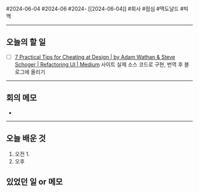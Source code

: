 #2024-06-04 #2024-06 #2024- [[2024-06-04]]
#회사 #점심 #맥도날드 #빅맥

---
## 오늘의 할 일
- [ ] [7 Practical Tips for Cheating at Design | by Adam Wathan & Steve Schoger | Refactoring UI | Medium](https://medium.com/refactoring-ui/7-practical-tips-for-cheating-at-design-40c736799886) 사이트 실제 소스 코드로 구현, 번역 후 블로그에 올리기
---
## 회의 메모
- 
---
## 오늘 배운 것
1. 오전
    1. 
2. 오후

## 있었던 일 or 메모

